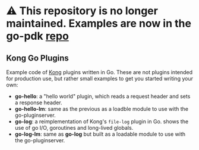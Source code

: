 # :warning: This repository is no longer maintained. Examples are now in the go-pdk [repo](https://github.com/Kong/go-pdk/tree/master/examples)

## Kong Go Plugins

Example code of [Kong](https://konghq.com) plugins written in Go.
These are not plugins intended for production use, but rather
small examples to get you started writing your own:

* **go-hello**: a "hello world" plugin, which reads a request header
  and sets a response header.
* **go-hello-lm**: same as the previous as a loadble module to use
  with the go-pluginserver.
* **go-log**: a reimplementation of Kong's `file-log` plugin in Go.
  shows the use of go I/O, goroutines and long-lived globals.
* **go-log-lm**: same as **go-log** but built as a loadable module to
  use with the go-pluginserver.
